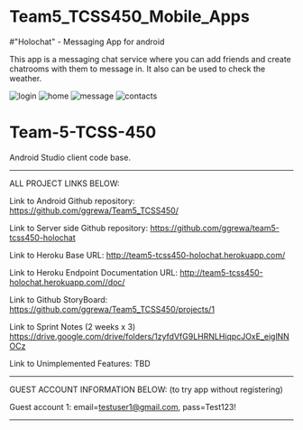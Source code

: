 # Team5_TCSS450_Mobile_Apps
#"Holochat" - Messaging App for android

This app is a messaging chat service where you can add friends and create chatrooms with them to message in. It also can be used to check the weather.

![login](https://cdn.discordapp.com/attachments/765640374647521370/982168112763904020/unknown.png)
![home](https://cdn.discordapp.com/attachments/765640374647521370/982168218850430976/unknown.png)
![message](https://cdn.discordapp.com/attachments/765640374647521370/982168318150598706/unknown.png)
![contacts](https://cdn.discordapp.com/attachments/765640374647521370/982169337328713768/unknown.png)

# Team-5-TCSS-450
Android Studio client code base.

----------------------------------------------------------------------------------------------------------------------------------------

ALL PROJECT LINKS BELOW:

Link to Android Github repository: https://github.com/ggrewa/Team5_TCSS450/

Link to Server side Github repository: https://github.com/ggrewa/team5-tcss450-holochat

Link to Heroku Base URL: http://team5-tcss450-holochat.herokuapp.com/

Link to Heroku Endpoint Documentation URL: http://team5-tcss450-holochat.herokuapp.com//doc/

Link to Github StoryBoard: https://github.com/ggrewa/Team5_TCSS450/projects/1

Link to Sprint Notes (2 weeks x 3) https://drive.google.com/drive/folders/1zyfdVfG9LHRNLHiqpcJOxE_eiglNNOCz

Link to Unimplemented Features: TBD

----------------------------------------------------------------------------------------------------------------------------------------

GUEST ACCOUNT INFORMATION BELOW: (to try app without registering)

Guest account 1: 
 email=testuser1@gmail.com, pass=Test123!
                    
----------------------------------------------------------------------------------------------------------------------------------------
